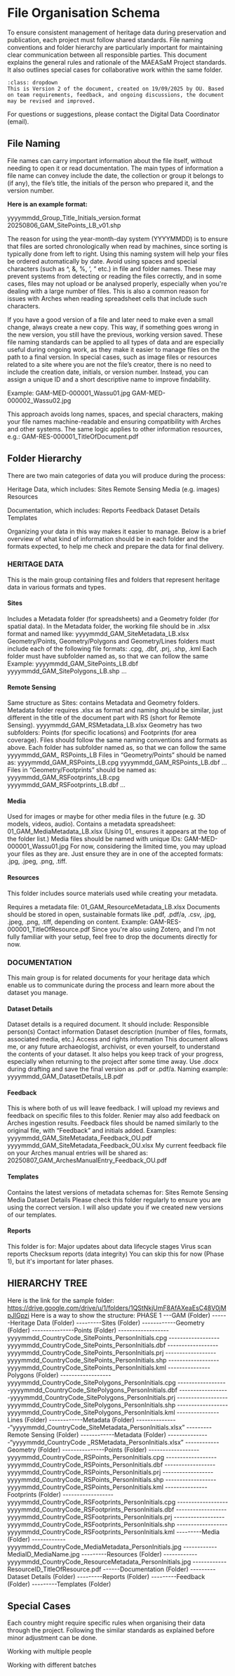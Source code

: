 # File Organisation Schema

To ensure consistent management of heritage data during preservation and publication, each project must follow shared standards. File naming conventions and folder hierarchy are particularly important for maintaining clear communication between all responsible parties.
This document explains the general rules and rationale of the MAEASaM Project standards. It also outlines special cases for collaborative work within the same folder.


```{note}
:class: dropdown
This is Version 2 of the document, created on 19/09/2025 by OU. Based on team requirements, feedback, and ongoing discussions, the document may be revised and improved.
```
For questions or suggestions, please contact the Digital Data Coordinator (email).

## File Naming

File names can carry important information about the file itself, without needing to open it or read documentation. The main types of information a file name can convey include the date, the collection or group it belongs to (if any), the file’s title, the initials of the person who prepared it, and the version number.

<strong>Here is an example format:</strong>

yyyymmdd_Group_Title_Initials_version.format
20250806_GAM_SitePoints_LB_v01.shp

The reason for using the year-month-day system (YYYYMMDD) is to ensure that files are sorted chronologically when read by machines, since sorting is typically done from left to right. Using this naming system will help your files be ordered automatically by date.
Avoid using spaces and special characters (such as ^, &, %, ‘, “ etc.) in file and folder names. These may prevent systems from detecting or reading the files correctly, and in some cases, files may not upload or be analysed properly, especially when you're dealing with a large number of files. This is also a common reason for issues with Arches when reading spreadsheet cells that include such characters.

If you have a good version of a file and later need to make even a small change, always create a new copy. This way, if something goes wrong in the new version, you still have the previous, working version saved.
These file naming standards can be applied to all types of data and are especially useful during ongoing work, as they make it easier to manage files on the path to a final version.
In special cases, such as image files or resources related to a site where you are not the file’s creator, there is no need to include the creation date, initials, or version number. Instead, you can assign a unique ID and a short descriptive name to improve findability.

Example:
GAM-MED-000001_Wassu01.jpg
GAM-MED-000002_Wassu02.jpg

This approach avoids long names, spaces, and special characters, making your file names machine-readable and ensuring compatibility with Arches and other systems.
The same logic applies to other information resources, e.g.:
GAM-RES-000001_TitleOfDocument.pdf

## Folder Hierarchy

There are two main categories of data you will produce during the process:

Heritage Data, which includes:
Sites
Remote Sensing
Media (e.g. images)
Resources

Documentation, which includes:
Reports
Feedback
Dataset Details
Templates

Organizing your data in this way makes it easier to manage. Below is a brief overview of what kind of information should be in each folder and the formats expected, to help me check and prepare the data for final delivery.

### HERITAGE DATA
This is the main group containing files and folders that represent heritage data in various formats and types.

#### Sites
Includes a Metadata folder (for spreadsheets) and a Geometry folder (for spatial data).
In the Metadata folder, the working file should be in .xlsx format and named like:
yyyymmdd_GAM_SiteMetadata_LB.xlsx
Geometry/Points, Geometry/Polygons and Geometry/Lines folders must include each of the following file formats:
.cpg, .dbf, .prj, .shp, .kml
Each folder must have subfolder named as, so that we can follow the same 
Example:
yyyymmdd_GAM_SitePoints_LB.dbf
yyyymmdd_GAM_SitePolygons_LB.shp
…
#### Remote Sensing
Same structure as Sites: contains Metadata and Geometry folders.
Metadata folder requires .xlsx as format and naming should be similar, just different in the title of the document part with RS (short for Remote Sensing).
yyyymmdd_GAM_RSMetadata_LB.xlsx
Geometry has two subfolders: Points (for specific locations) and Footprints (for area coverage). Files should follow the same naming conventions and formats  as above.
Each folder has subfolder named as, so that we can follow the same 
	yyyymmdd_GAM_ RSPoints_LB
Files in “Geometry/Points” should be named as:
yyyymmdd_GAM_RSPoints_LB.cpg
yyyymmdd_GAM_RSPoints_LB.dbf
…
Files in “Geometry/Footprints” should be named as:
yyyymmdd_GAM_RSFootprints_LB.cpg
yyyymmdd_GAM_RSFootprints_LB.dbf
…
#### Media
Used for images or maybe for other media files in the future (e.g. 3D models, videos, audio).
Contains a metadata spreadsheet:
01_GAM_MediaMetadata_LB.xlsx
(Using 01_ ensures it appears at the top of the folder list.)
Media files should be named with unique IDs:
GAM-MED-000001_Wassu01.jpg
For now, considering the limited time, you may upload your files as they are. Just ensure they are in one of the accepted formats: .jpg, .jpeg, .png, .tiff.
#### Resources
This folder includes source materials used while creating your metadata.

Requires a metadata file:
01_GAM_ResourceMetadata_LB.xlsx
Documents should be stored in open, sustainable formats like .pdf, .pdf/a, .csv, .jpg, .jpeg, .png, .tiff, depending on content.
Example:
GAM-RES-000001_TitleOfResource.pdf
Since you're also using Zotero, and I’m not fully familiar with your setup, feel free to drop the documents directly for now.

### DOCUMENTATION

This main group is for related documents for your heritage data which enable us to communicate during the process and learn more about the dataset you manage. 
#### Dataset Details
Dataset details is a required document. It should include:
Responsible person(s)
Contact information
Dataset description (number of files, formats, associated media, etc.)
Access and rights information
This document allows me, or any future archaeologist, archivist, or even yourself, to understand the contents of your dataset. It also helps you keep track of your progress, especially when returning to the project after some time away.
Use .docx during drafting and save the final version as .pdf or .pdf/a.
Naming example:
yyyymmdd_GAM_DatasetDetails_LB.pdf

#### Feedback
This is where both of us will leave feedback.
I will upload my reviews and feedback on specific files to this folder.
Renier may also add feedback on Arches ingestion results.
Feedback files should be named similarly to the original file, with “Feedback” and initials added.
Examples:
yyyymmdd_GAM_SiteMetadata_Feedback_OU.pdf
yyyymmdd_GAM_SiteMetadata_Feedback_OU.xlsx
My current feedback file on your Arches manual entries will be shared as:
20250807_GAM_ArchesManualEntry_Feedback_OU.pdf

#### Templates
Contains the latest versions of metadata schemas for:
Sites
Remote Sensing
Media
Dataset Details
Please check this folder regularly to ensure you are using the correct version. I will also update you if we created new versions of our templates.

#### Reports
This folder is for:
Major updates about data lifecycle stages
Virus scan reports
Checksum reports (data integrity)
You can skip this for now (Phase 1), but it's important for later phases.
 
## HIERARCHY TREE
Here is the link for the sample folder: https://drive.google.com/drive/u/1/folders/1QStNkjUmF8AfAXeaEsC48V0jMpJlGpzi
Here is a way to show the structure:
PHASE 1
---GAM (Folder)
------Heritage Data (Folder)
---------Sites (Folder)
------------Geometry (Folder)
---------------Points (Folder)
------------------yyyymmdd_CountryCode_SitePoints_PersonInitials.cpg
------------------yyyymmdd_CountryCode_SitePoints_PersonInitials.dbf
------------------yyyymmdd_CountryCode_SitePoints_PersonInitials.prj
------------------yyyymmdd_CountryCode_SitePoints_PersonInitials.shp
------------------yyyymmdd_CountryCode_SitePoints_PersonInitials.kml
---------------Polygons (Folder)
------------------yyyymmdd_CountryCode_SitePolygons_PersonInitials.cpg
------------------yyyymmdd_CountryCode_SitePolygons_PersonInitials.dbf
------------------yyyymmdd_CountryCode_SitePolygons_PersonInitials.prj
------------------yyyymmdd_CountryCode_SitePolygons_PersonInitials.shp
------------------yyyymmdd_CountryCode_SitePolygons_PersonInitials.kml
---------------Lines (Folder)
------------Metadata (Folder)
---------------“yyyymmdd_CountryCode_SiteMetadata_PersonInitials.xlsx”
---------Remote Sensing (Folder)
------------Metadata (Folder)
---------------“yyyymmdd_CountryCode _RSMetadata_PersonInitials.xlsx”
------------Geometry (Folder)
---------------Points (Folder)
------------------yyyymmdd_CountryCode_RSPoints_PersonInitials.cpg
------------------yyyymmdd_CountryCode_RSPoints_PersonInitials.dbf
------------------yyyymmdd_CountryCode_RSPoints_PersonInitials.prj
------------------yyyymmdd_CountryCode_RSPoints_PersonInitials.shp
------------------yyyymmdd_CountryCode_RSPoints_PersonInitials.kml
---------------Footprints (Folder)
------------------yyyymmdd_CountryCode_RSFootprints_PersonInitials.cpg
------------------yyyymmdd_CountryCode_RSFootprints_PersonInitials.dbf
------------------yyyymmdd_CountryCode_RSFootprints_PersonInitials.prj
------------------yyyymmdd_CountryCode_RSFootprints_PersonInitials.shp
------------------yyyymmdd_CountryCode_RSFootprints_PersonInitials.kml
---------Media (Folder)
------------yyyymmdd_CountryCode_MediaMetadata_PersonInitials.jpg
------------MediaID_MediaName.jpg
---------Resources (Folder)
------------yyyymmdd_CountryCode_ResourceMetadata_PersonInitials.jpg
------------ResourceID_TitleOfResource.pdf
------Documentation (Folder)
---------Dataset Details (Folder)
---------Reports (Folder)
---------Feedback (Folder)
---------Templates (Folder)

## Special Cases

Each country might require specific rules when organising their data through the project. Following the similar standards as explained before minor adjustment can be done.

Working with multiple people

Working with different batches